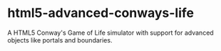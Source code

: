 # html5-advanced-conways-life

A HTML5 Conway's Game of Life simulator with support for advanced objects like portals and boundaries.
